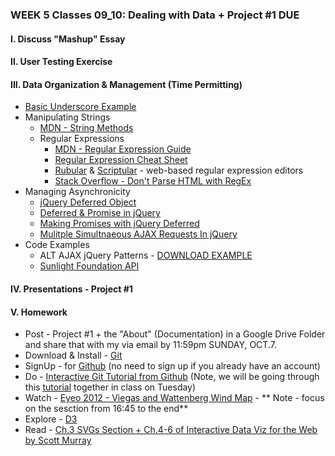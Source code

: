 ### WEEK 5 Classes 09_10: Dealing with Data + Project #1 DUE  

#### I. Discuss "Mashup" Essay

#### II. User Testing Exercise

#### III. Data Organization & Management (Time Permitting)
* [Basic Underscore Example](https://github.com/craigprotzel/Mashups/blob/master/09_10_Dealing_With_Data/Basic_Underscore/friends.js)
* Manipulating Strings
	* [MDN - String Methods](https://developer.mozilla.org/en-US/docs/Web/JavaScript/Reference/Global_Objects/String/prototype#Properties)
	* Regular Expressions
		* [MDN - Regular Expression Guide](https://developer.mozilla.org/en-US/docs/Web/JavaScript/Guide/Regular_Expressions)
		* [Regular Expression Cheat Sheet](http://www.cheatography.com/davechild/cheat-sheets/regular-expressions/)
		* [Rubular](http://rubular.com/) & [Scriptular](http://scriptular.com/) - web-based regular expression editors
		* [Stack Overflow - Don't Parse HTML with RegEx](http://stackoverflow.com/questions/1732348/regex-match-open-tags-except-xhtml-self-contained-tags)
* Managing Asynchronicity
	* [jQuery Deferred Object](http://api.jquery.com/category/deferred-object/)
	* [Deferred & Promise in jQuery](http://www.bitstorm.org/weblog/2012-1/Deferred_and_promise_in_jQuery.html)
	* [Making Promises with jQuery Deferred](http://www.htmlgoodies.com/beyond/javascript/making-promises-with-jquery-deferred.html)
	* [Mulitple Simultnaeous AJAX Requests In jQuery](http://css-tricks.com/multiple-simultaneous-ajax-requests-one-callback-jquery/)
* Code Examples
	* ALT AJAX jQuery Patterns - [DOWNLOAD EXAMPLE](https://dl.dropboxusercontent.com/u/9648298/Alt_AJAX_jQuery_Patterns.zip)
	* [Sunlight Foundation API](http://sunlightfoundation.com/api/)

#### IV. Presentations - Project #1

#### V. Homework
* Post - Project #1 + the "About" (Documentation) in a Google Drive Folder and share that with my via email by 11:59pm SUNDAY, OCT.7.
* Download & Install - [Git](http://git-scm.com/downloads)
* SignUp - for [Github](https://github.com/) (no need to sign up if you already have an account)
* Do - [Interactive Git Tutorial from Github](http://try.github.io/levels/1/challenges/1) (Note, we will be going through this [tutorial](https://github.com/craigprotzel/Mashups/tree/master/_Help/How_To/Github_Pages) together in class on Tuesday)
* Watch - [Eyeo 2012 - Viegas and Wattenberg Wind Map](https://vimeo.com/48625144) - ** Note - focus 
on the sesction from 16:45  to the end**
* Explore - [D3](http://d3js.org/)
* Read - [Ch.3 SVGs Section + Ch.4-6 of Interactive Data Viz for the Web by Scott Murray](https://github.com/craigprotzel/Mashups/blob/master/_Readings/ScottMurray_Interactive%20Data%20Visualization%20for%20the%20Web_%20An%20Introduction%20to%20Designing%20with%20D3.pdf)

